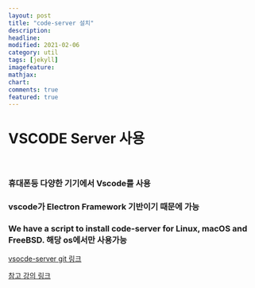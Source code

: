 ```yaml
---
layout: post
title: "code-server 설치"
description: 
headline: 
modified: 2021-02-06
category: util
tags: [jekyll]
imagefeature: 
mathjax: 
chart: 
comments: true
featured: true
---
```


# VSCODE Server 사용 

<p>&nbsp;</p>

### 휴대폰등 다양한 기기에서 Vscode를 사용
### vscode가 Electron Framework 기반이기 때문에 가능
### We have a script to install code-server for Linux, macOS and FreeBSD. 해당 os에서만 사용가능


[vsocde-server git 링크](https://github.com/cdr/code-server)

[참고 강의 링크](https://www.youtube.com/watch?v=VfnoS-Cdcdk)
